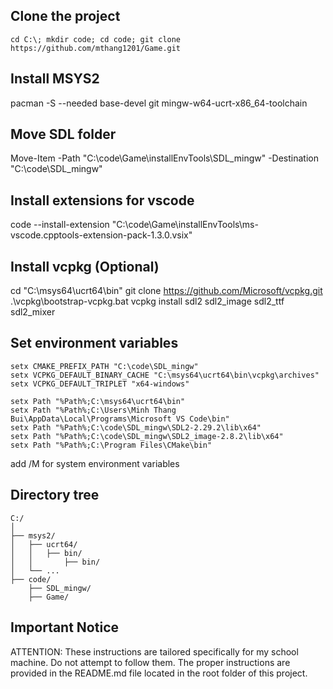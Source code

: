 ## Clone the project
`cd C:\; mkdir code; cd code; git clone https://github.com/mthang1201/Game.git`

## Install MSYS2
pacman -S --needed base-devel git mingw-w64-ucrt-x86_64-toolchain

## Move SDL folder
Move-Item -Path "C:\code\Game\installEnvTools\SDL_mingw" -Destination "C:\code\SDL_mingw"

## Install extensions for vscode
code --install-extension "C:\code\Game\installEnvTools\ms-vscode.cpptools-extension-pack-1.3.0.vsix"

## Install vcpkg (Optional)
cd "C:\msys64\ucrt64\bin"
git clone https://github.com/Microsoft/vcpkg.git
.\vcpkg\bootstrap-vcpkg.bat
vcpkg install sdl2 sdl2_image sdl2_ttf sdl2_mixer

## Set environment variables
```
setx CMAKE_PREFIX_PATH "C:\code\SDL_mingw"
setx VCPKG_DEFAULT_BINARY_CACHE "C:\msys64\ucrt64\bin\vcpkg\archives"
setx VCPKG_DEFAULT_TRIPLET "x64-windows"
```

```
setx Path "%Path%;C:\msys64\ucrt64\bin"
setx Path "%Path%;C:\Users\Minh Thang Bui\AppData\Local\Programs\Microsoft VS Code\bin"
setx Path "%Path%;C:\code\SDL_mingw\SDL2-2.29.2\lib\x64"
setx Path "%Path%;C:\code\SDL_mingw\SDL2_image-2.8.2\lib\x64"
setx Path "%Path%;C:\Program Files\CMake\bin"
```
add /M for system environment variables

## Directory tree
```
C:/
│
├── msys2/
│   ├── ucrt64/
│   │   ├── bin/
│   │       ├── bin/
│   └── ...
├── code/
    ├── SDL_mingw/
    ├── Game/
```

## Important Notice
ATTENTION: These instructions are tailored specifically for my school machine. Do not attempt to follow them. The proper instructions are provided in the README.md file located in the root folder of this project.
